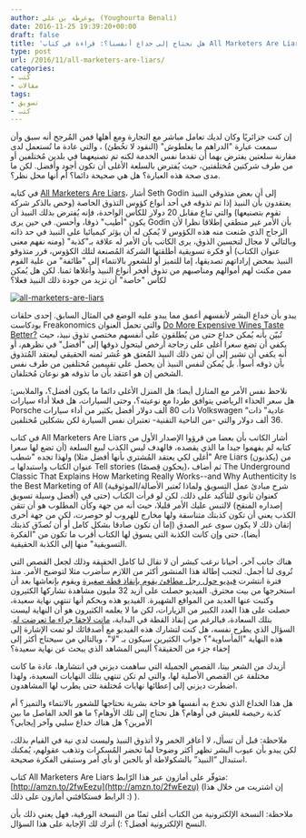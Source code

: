 ```yaml
---
author: يوغرطة بن علي (Youghourta Benali)
date: 2016-11-25 19:39:20+00:00
draft: false
title: 'هل نحتاج إلى خداع أنفسنا؟: قراءة في كتاب All Marketers Are Liars'
type: post
url: /2016/11/all-marketers-are-liars/
categories:
- كُتب
- مقالات
tags:
- تسويق
- كتب
---
```


إن كنت جزائريًا وكان لديك تعامل مباشر مع التجارة ومع أهلها فمن المُرجح أنه سبق وأن سمعت عبارة "الدراهم ما يغلطوش" (النقود لا تخُطئ) ، والتي عادة ما تُستعمل لدى مقارنة سلعتين يفترض بهما أن تقدما نفس الخدمة لكنه تم تصنيعهما في بلدين مُختلفين أو من طرف شركتين مُختلفتين، حيث يُفترض بالسلعة الأغلى أن تكون أجود وأفضل. لكن ما مدى صحة هذه العبارة؟ هل هي صحيحة دائما؟ أم أنها محل نظر؟.




في كتابه [All Marketers Are Liars](http://amzn.to/2fwEezu)، أشار Seth Godin إلى أن بعض متذوقي النبيذ يعتقدون بأن النبيذ إذا تم تذوقه في أحد أنواع كؤوس التذوق الخاصة (وخص بالذكر شركة تقوم بتصنيعها) والتي تباع مقابل 20 دولار للكأس الواحدة، فإنه يُفترض بذلك النبيذ أن يكون "أطيب" ذوقا، وأحسن. في حين يرى Godin بأن الأمر غير منطقي إطلاقا نظرا لأن الزجاج الذي صُنعت منه هذه الكؤوس لا يُمكن له أن يؤثر كيميائيا على النبيذ في حد ذاته وبالتالي لا مجال لتحسين الذوق، يرى الكاتب بأن الأمر له علاقة بـ"كذبة" (ومنه نفهم معنى عنوان الكتاب) أو فكرة تسويقية أطلقتها الشركة المُصنعة لتلك الكؤوس، قرر متذوقو النبيذ بمحض إراداتهم تصديقها، إما للتميز أو للشعور بالانتماء إلى "طائفة" من علية القوم ممن مكنت لهم أموالهم ومناصبهم من تذوق أفخر أنواع النبيذ وأغلاها ثمنا. لكن هل يُمكن لكأس "خاصة" أن تزيد من جودة ذلك النبيذ فعلا؟




[![all-marketers-are-liars](https://www.it-scoop.com/wp-content/uploads/2016/11/All-Marketers-Are-Liars.jpg)
](https://www.it-scoop.com/2016/11/all-marketers-are-liars/all-marketers-are-liars/)




يبدو بأن خداع البشر لأنفسهم أعمق مما يبدو عليه الوضع في المثال السابق. إحدى حلقات بودكاست Freakonomics والتي تحمل العنوان [Do More Expensive Wines Taste Better?](http://freakonomics.com/2010/12/16/freakonomics-radio-do-more-expensive-wines-taste-better/) تُبيّن بأنه يُمكن خداع حتى من يُطلقون على أنفسهم مختصي تذوق نبيذ، حيث يكفي أن تضع سعرا أغلى على زجاجة أرخص ليتحول ذوقها إلى "أفضل" في نظرهم، أو أنه يكفي أن تشير إلى أن ثمن ذلك النبيذ المُعتق هو عُشر ثمنه الحقيقي ليعتقد المُتذوق بأن ذوقه أسوأ. بل يُمكن لنفس النبيذ أن يحصل على تقييمين مُختلفين من طرف نفس الشخص إن هو اعتقد بأن ما تذوقه هو نوعان مُختلفان.




نلاحظ نفس الأمر مع المنازل أيضا: هل المنزل الأغلى دائما ما يكون أفضل؟، والملابس: هل سعر الحذاء الرياضي يتوافق طردا مع نوعيته؟، وحتى السيارات، هل فعلا أداء سيارات Porsche ذات 80 ألف دولار أفضل بكثير من أداء سيارات Volkswagen “عادية" ذات 36 ألف دولار والتي -من الناحية التقنية- تعتبران نفس السيارة لكن بشكلين مُختلفين.




في كتاب All Marketers Are Liars أشار الكاتب بأن بعضا من قرؤوا الإصدار الأول من كتابه لم يفهموا جيدا ما الذي يقصده، فالهدف ليس الكذب لبيع السلعة (أن تضع لها سعرا أغلى لكي يعتقد المُشتري بأنها أفضل مثلا) ولهذا تجده "شطب" Are Liars (يكذبون) من عنوان الكتاب واستبدلها بـ Tell stories (يحكون قِصصًا)، ثم أضاف The Underground Classic That Explains How Marketing Really Works--and Why Authenticity Is the Best Marketing of All (شرح مبادئ عمل التسويق ولماذا تُعتبر الأصالة/الموثوقية أفضل وسيلة تسويق) كعنوان ثانوي للتأكيد على ذلك، لكن لو قرأت الكتاب (حتى في إصداره المنقح) لالتبس عليك الأمر قليلا، حيث أنه من جهة وكأن المطلوب هو أن تتقن الكذب يعني أن تكون كذبتك متناسقة ولها مخارج للهروب لو حوصرت، لكن من جهة أخرى إتقان ذلك لا يكون سوى عبر الصدق (إما أن تكون صادقا بشكل كامل أو أن تُصدّق كذبتك أيضا)، حتى وإن كانت الكذبة التي يسوق لها الكتاب أقرب ما تكون من "الفكرة التسويقية" منها إلى الكذبة الحقيقية.




هناك جانب آخر، أحيانا نرغب كبشر أن لا تقال لنا كامل الحقيقة وذلك لجعل القصص التي تُروى لنا أجمل. لتجنب إطالة هذا المنشور أكثر من اللازم سأضرب مثلا لتوضيح الأمر. منذ فترة انتشرت [فيديو حول رجل مطافئ يقوم بإنقاذ قطة صغيرة](http://www.youtube.com/watch?v=CjB_oVeq8Lo) ويقوم بإنعاشها بعد أن استخرجها من بيت محترق. الفيديو حصلت على أزيد 32 مليون مشاهدة تشاركها الكثيرون وكتبت عنها العديد من المواقع الشهيرة. الفيديو هذه وبحكم أنها تنتهي نهاية سعيدة، حصلت على هذا العدد الكبير من الزيارات، لكن ما لا يعلمه الكثيرون هو أن النهاية ليست بتلك السعادة، فبالرغم من إنقاذ القطة في البداية، [ماتت لاحقا جراء ما تعرضت له](http://gawker.com/this-cat-rescue-video-will-make-you-very-happy-then-re-1400886345). السؤال الذي يطرح نفسه، هل كنت لتشارك هذه الفيديو مع أصدقائك لو تمت الإشارة إلى هذه النهاية "المأساوية"؟ جواب الكثيرين سيكون بـ "لا"، وبالتالي من سيحتاج أكثر إلى إخفاء جزء من الحقيقة؟ أليس المشاهد الذي يبحث عن نهاية سعيدة؟




أزيدك من الشعر بيتا، القصص الجميلة التي ساهمت ديزني في انتشارها، عادة ما كانت مختلفة عن القصص الأصلية لها، والتي لم تكن تنتهي بتلك النهايات السعيدة، ولهذا اضطرت ديزني إلى إعطائها نهايات مُختلفة حتى يطرب لها المشاهدون.




هل هذا الخداع الذي نخدع به أنفسها هو حاجة بشرية نحتاجها للشعور بالانتماء والتميز؟ أم كذبة رخيصة للعيش في أوهام؟ هل نحتاج إلى تلك الأوهام؟ ما هو الحد الفاصل ما بين الأمرين؟ هل هناك خداع سلبي وآخر إيجابي؟




ملاحظة: قبل أن تسأل، لا أعاقر الخمر ولا أتذوق النبيذ وليست لدي نية في القيام بذلك، لكن يبدو بأن عيوب البشر تظهر أكثر وضوحا لما تحضر المُسكرات وتذهب عقولهم، يُمكنك استبدال “النبيذ” بالشكولاطة أو بالجبن أو بأي أمر وستبقى الفكرة صحيحة.




كتاب All Marketers Are Liars متوفّر على أمازون عبر هذا الرّابط: [http://amzn.to/2fwEezu](http://amzn.to/2fwEezu) (إن اشتريت من خلال هذا الرابط فستكافئني أمازون على ذلك :) ).




ملاحظة: النسخة الإلكترونية من الكتاب أغلى ثمنًا من النسخة الورقية، فهل يعني ذلك بأن النسخ الإلكترونية أفضل؟ :) أترك لك الإجابة على هذا السؤال.
